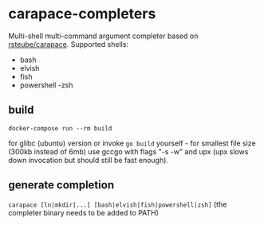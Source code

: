 # carapace-completers

Multi-shell multi-command argument completer based on [rsteube/carapace](https://github.com/rsteube/carapace).
Supported shells:
- bash
- elvish
- fish
- powershell
-zsh


## build

```
docker-compose run --rm build
```

for glibc (ubuntu) version or invoke `go build` yourself - for smallest file size (300kb instead of 6mb) use gccgo with flags "-s -w" and upx (upx slows down invocation but should still be fast enough).

## generate completion

``
carapace [ln|mkdir|...] [bash|elvish|fish|powershell|zsh]
``
(the completer binary needs to be added to PATH)
